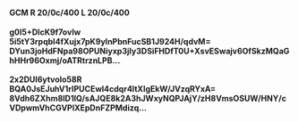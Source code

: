 #### GCM R 20/0c/400 L 20/0c/400
**g0I5+DIcK9f7ovlw**<br/>**5i5tY3rpqbI4fXujx7pK9ylnPbnFucSB1J924H/qdvM=**<br/>**DYun3joHdFNpa98OPUNiyxp3jIy3DSiFHDfT0U+XsvESwajv6OfSkzMQaGhHHr96Oxmj/oATRtrznLPB...**<br/><br/>
**2x2DUl6ytvoIo58R**<br/>**BQA0JsEJuhV1rIPUCEwl4cdqr4ItXIgEkW/JVzqRYxA=**<br/>**8Vdh6ZXhm8lD1lQ/sAJQE8k2A3hJWxyNQPJAjY/zH8VmsOSUW/HNY/cVDpwmVhCGVPlXEpDnFZPMdizq...**
